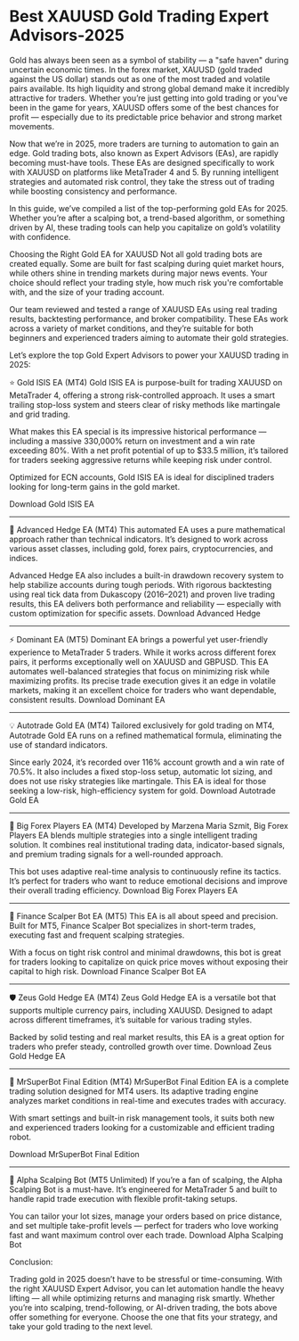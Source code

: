 # Best XAUUSD Gold Trading Expert Advisors-2025

Gold has always been seen as a symbol of stability — a "safe haven" during uncertain economic times. In the forex market, XAUUSD (gold traded against the US dollar) stands out as one of the most traded and volatile pairs available. Its high liquidity and strong global demand make it incredibly attractive for traders. Whether you’re just getting into gold trading or you’ve been in the game for years, XAUUSD offers some of the best chances for profit — especially due to its predictable price behavior and strong market movements.

Now that we’re in 2025, more traders are turning to automation to gain an edge. Gold trading bots, also known as Expert Advisors (EAs), are rapidly becoming must-have tools. These EAs are designed specifically to work with XAUUSD on platforms like MetaTrader 4 and 5. By running intelligent strategies and automated risk control, they take the stress out of trading while boosting consistency and performance.

In this guide, we’ve compiled a list of the top-performing gold EAs for 2025. Whether you’re after a scalping bot, a trend-based algorithm, or something driven by AI, these trading tools can help you capitalize on gold’s volatility with confidence.

Choosing the Right Gold EA for XAUUSD
Not all gold trading bots are created equally. Some are built for fast scalping during quiet market hours, while others shine in trending markets during major news events. Your choice should reflect your trading style, how much risk you're comfortable with, and the size of your trading account.

Our team reviewed and tested a range of XAUUSD EAs using real trading results, backtesting performance, and broker compatibility. These EAs work across a variety of market conditions, and they’re suitable for both beginners and experienced traders aiming to automate their gold strategies.

Let’s explore the top Gold Expert Advisors to power your XAUUSD trading in 2025:

⭐ Gold ISIS EA (MT4)
Gold ISIS EA is purpose-built for trading XAUUSD on MetaTrader 4, offering a strong risk-controlled approach. It uses a smart trailing stop-loss system and steers clear of risky methods like martingale and grid trading.

What makes this EA special is its impressive historical performance — including a massive 330,000% return on investment and a win rate exceeding 80%. With a net profit potential of up to $33.5 million, it’s tailored for traders seeking aggressive returns while keeping risk under control.

Optimized for ECN accounts, Gold ISIS EA is ideal for disciplined traders looking for long-term gains in the gold market.

Download Gold ISIS EA 

----------------------------

🔁 Advanced Hedge EA (MT4)
This automated EA uses a pure mathematical approach rather than technical indicators. It’s designed to work across various asset classes, including gold, forex pairs, cryptocurrencies, and indices.

Advanced Hedge EA also includes a built-in drawdown recovery system to help stabilize accounts during tough periods. With rigorous backtesting using real tick data from Dukascopy (2016–2021) and proven live trading results, this EA delivers both performance and reliability — especially with custom optimization for specific assets.
Download Advanced Hedge

----------------------------

⚡ Dominant EA (MT5)
Dominant EA brings a powerful yet user-friendly experience to MetaTrader 5 traders. While it works across different forex pairs, it performs exceptionally well on XAUUSD and GBPUSD.
This EA automates well-balanced strategies that focus on minimizing risk while maximizing profits. Its precise trade execution gives it an edge in volatile markets, making it an excellent choice for traders who want dependable, consistent results.
Download Dominant EA

----------------------------

💡 Autotrade Gold EA (MT4)
Tailored exclusively for gold trading on MT4, Autotrade Gold EA runs on a refined mathematical formula, eliminating the use of standard indicators.

Since early 2024, it’s recorded over 116% account growth and a win rate of 70.5%. It also includes a fixed stop-loss setup, automatic lot sizing, and does not use risky strategies like martingale. This EA is ideal for those seeking a low-risk, high-efficiency system for gold.
Download Autotrade Gold EA

----------------------------

💼 Big Forex Players EA (MT4)
Developed by Marzena Maria Szmit, Big Forex Players EA blends multiple strategies into a single intelligent trading solution. It combines real institutional trading data, indicator-based signals, and premium trading signals for a well-rounded approach.

This bot uses adaptive real-time analysis to continuously refine its tactics. It’s perfect for traders who want to reduce emotional decisions and improve their overall trading efficiency.
Download Big Forex Players EA 


----------------------------


🚀 Finance Scalper Bot EA (MT5)
This EA is all about speed and precision. Built for MT5, Finance Scalper Bot specializes in short-term trades, executing fast and frequent scalping strategies.

With a focus on tight risk control and minimal drawdowns, this bot is great for traders looking to capitalize on quick price moves without exposing their capital to high risk.
Download Finance Scalper Bot EA 

----------------------------

🛡 Zeus Gold Hedge EA (MT4)
Zeus Gold Hedge EA is a versatile bot that supports multiple currency pairs, including XAUUSD. Designed to adapt across different timeframes, it’s suitable for various trading styles.

Backed by solid testing and real market results, this EA is a great option for traders who prefer steady, controlled growth over time.
Download Zeus Gold Hedge EA

----------------------------

🔧 MrSuperBot Final Edition (MT4)
MrSuperBot Final Edition EA is a complete trading solution designed for MT4 users. Its adaptive trading engine analyzes market conditions in real-time and executes trades with accuracy.

With smart settings and built-in risk management tools, it suits both new and experienced traders looking for a customizable and efficient trading robot.

Download MrSuperBot Final Edition 

----------------------------

🎯 Alpha Scalping Bot (MT5 Unlimited)
If you’re a fan of scalping, the Alpha Scalping Bot is a must-have. It’s engineered for MetaTrader 5 and built to handle rapid trade execution with flexible profit-taking setups.

You can tailor your lot sizes, manage your orders based on price distance, and set multiple take-profit levels — perfect for traders who love working fast and want maximum control over each trade.
Download Alpha Scalping Bot



Conclusion:

Trading gold in 2025 doesn’t have to be stressful or time-consuming. With the right XAUUSD Expert Advisor, you can let automation handle the heavy lifting — all while optimizing returns and managing risk smartly. Whether you’re into scalping, trend-following, or AI-driven trading, the bots above offer something for everyone. Choose the one that fits your strategy, and take your gold trading to the next level.
